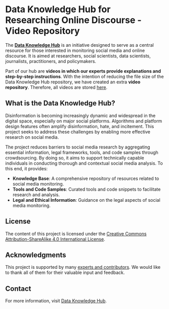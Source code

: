 # Data Knowledge Hub for Researching Online Discourse - Video Repository

The [**Data Knowledge Hub**](https://github.com/bertelsmannstift/data-knowledge-hub) is an initiative designed to serve as a central resource for those interested in monitoring social media and online discourse. It is aimed at researchers, social scientists, data scientists, journalists, practitioners, and policymakers. 

Part of our hub are **videos in which our experts provide explanations and step-by-step instructions**. With the intention of reducing the file size of the Data Knowledge Hub repository, we have created an extra **video repository**. Therefore, all videos are stored [here](https://github.com/bertelsmannstift/data-knowledge-hub_videos/tree/main/videos).

## What is the Data Knowledge Hub?

Disinformation is becoming increasingly dynamic and widespread in the digital space, especially on major social platforms. Algorithms and platform design features often amplify disinformation, hate, and incitement. This project seeks to address these challenges by enabling more effective research on social media. 

The project reduces barriers to social media research by aggregating essential information, legal frameworks, tools, and code samples through crowdsourcing. By doing so, it aims to support technically capable individuals in conducting thorough and contextual social media analysis. To this end, it provides:

- **Knowledge Base**: A comprehensive repository of resources related to social media monitoring.
- **Tools and Code Samples**: Curated tools and code snippets to facilitate research and analysis.
- **Legal and Ethical Information**: Guidance on the legal aspects of social media monitoring.

## License

The content of this project is licensed under the [Creative Commons Attribution-ShareAlike 4.0 International License](https://creativecommons.org/licenses/by-sa/4.0/).

## Acknowledgments

This project is supported by many [experts and contributors](https://data-knowledge-hub.com/docs/contribute/contributors). We would like to thank all of them for their valuable input and feedback.

## Contact

For more information, visit [Data Knowledge Hub](https://data-knowledge-hub.com/).
